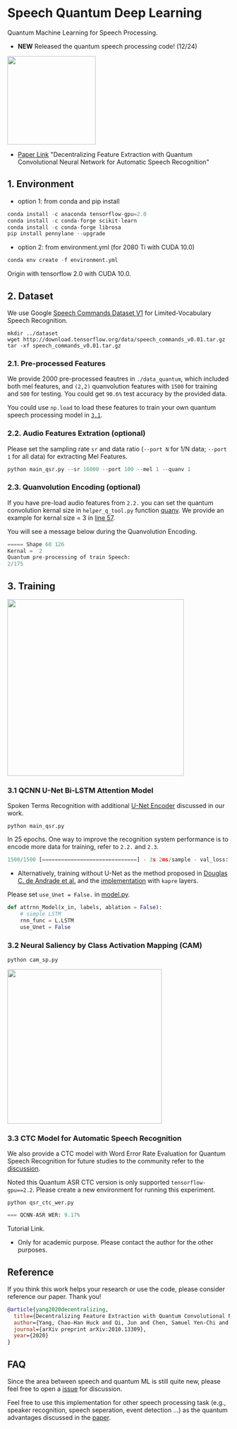 # Speech Quantum Deep Learning
Quantum Machine Learning for Speech Processing.

- **NEW** Released the quantum speech processing code! (12/24) 

<img src="https://github.com/huckiyang/speech_quantum_dl/blob/main/images/demo.png" width="200">

- [Paper Link](https://arxiv.org/abs/2010.13309) "Decentralizing Feature Extraction with Quantum Convolutional Neural Network for Automatic Speech Recognition" 

## 1. Environment

- option 1: from conda and pip install
```python
conda install -c anaconda tensorflow-gpu=2.0
conda install -c conda-forge scikit-learn 
conda install -c conda-forge librosa 
pip install pennylane --upgrade 
```

- option 2: from environment.yml (for 2080 Ti with CUDA 10.0) 
```python
conda env create -f environment.yml
```

Origin with tensorflow 2.0 with CUDA 10.0.

## 2. Dataset

We use Google [Speech Commands Dataset V1](https://ai.googleblog.com/2017/08/launching-speech-commands-dataset.html) for Limited-Vocabulary Speech Recognition.

```shell
mkdir ../dataset
wget http://download.tensorflow.org/data/speech_commands_v0.01.tar.gz
tar -xf speech_commands_v0.01.tar.gz
```

### 2.1. Pre-processed Features

We provide 2000 pre-processed feautres in `./data_quantum`, which included both mel features, and `(2,2)` quanvolution features with `1500` for training and `500` for testing. You could get `90.6%` test accuracy by the provided data.                              

You could use `np.load` to load these features to train your own quantum speech processing model in [`3.1`](https://github.com/huckiyang/speech_quantum_dl/blob/main/README.md#3-training). 

### 2.2. Audio Features Extration (optional)

Please set the sampling rate `sr` and data ratio (`--port N` for 1/N data; `--port 1` for all data) for extracting Mel Features.

```python
python main_qsr.py --sr 16000 --port 100 --mel 1 --quanv 1
```

### 2.3. Quanvolution Encoding (optional)

If you have pre-load audio features from `2.2.` you can set the quantum convolution kernal size in `helper_q_tool.py` function [quanv](https://github.com/huckiyang/speech_quantum_dl/blob/main/helper_q_tool.py#L47). We provide an example for kernal size = 3 in [line 57](https://github.com/huckiyang/speech_quantum_dl/blob/main/helper_q_tool.py#L57).

You will see a message below during the Quanvolution Encoding.

```python
===== Shape 60 126
Kernal =  2
Quantum pre-processing of train Speech:
2/175
```

## 3. Training

<img src="https://github.com/huckiyang/speech_quantum_dl/blob/main/images/QCNN_Sys_ASR.png" width="400">

### 3.1 QCNN U-Net Bi-LSTM Attention Model

Spoken Terms Recognition with additional [U-Net Encoder](https://arxiv.org/abs/2010.13309) discussed in our work.

```shell
python main_qsr.py
```

In 25 epochs. One way to improve the recognition system performance is to encode more data for training, refer to `2.2.` and `2.3`.

```python
1500/1500 [==============================] - 3s 2ms/sample - val_loss: 0.4408 - val_accuracy: 0.9060                              
```

- Alternatively, training without U-Net as the method proposed in [Douglas C. de Andrade et al.](https://arxiv.org/abs/1808.08929) and the [implementation](https://github.com/douglas125/SpeechCmdRecognition) with `kapre` layers.

Please set `use_Unet = False.` in [model.py](https://github.com/huckiyang/speech_quantum_dl/blob/main/models.py#L81).

```python
def attrnn_Model(x_in, labels, ablation = False):
    # simple LSTM
    rnn_func = L.LSTM
    use_Unet = False
```
### 3.2 Neural Saliency by Class Activation Mapping (CAM)

```shell
python cam_sp.py
```

<img src="https://github.com/huckiyang/speech_quantum_dl/blob/main/images/cam_sp_0.png" width="350">

### 3.3 CTC Model for Automatic Speech Recognition 

We also provide a CTC model with Word Error Rate Evaluation for Quantum Speech Recognition for future studies to the community refer to the [discussion](https://arxiv.org/abs/2010.13309). 

Noted this Quantum ASR CTC version is only supported `tensorflow-gpu==2.2`. Please create a new environment for running this experiment.

```shell
python qsr_ctc_wer.py
```

```python
=== QCNN-ASR WER: 9.17%
```

Tutorial Link. 

- Only for academic purpose. Please contact the author for the other purposes.

## Reference

If you think this work helps your research or use the code, please consider reference our paper. Thank you!

```bib
@article{yang2020decentralizing,
  title={Decentralizing Feature Extraction with Quantum Convolutional Neural Network for Automatic Speech Recognition},
  author={Yang, Chao-Han Huck and Qi, Jun and Chen, Samuel Yen-Chi and Chen, Pin-Yu and Siniscalchi, Sabato Marco and Ma, Xiaoli and Lee, Chin-Hui},
  journal={arXiv preprint arXiv:2010.13309},
  year={2020}
}
```

## FAQ

Since the area between speech and quantum ML is still quite new, please feel free to open a [issue](https://github.com/huckiyang/speech_quantum_dl/issues) for discussion. 

Feel free to use this implementation for other speech processing task (e.g., speaker recognition, speech seperation, event detection ...) as the quantum advantages discussed in the [paper](https://arxiv.org/abs/2010.13309).
